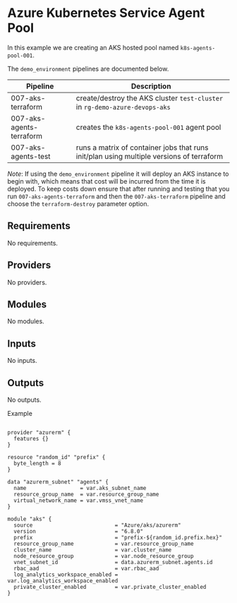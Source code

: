 # Azure Kubernetes Service Agent Pool

In this example we are creating an AKS hosted pool named `k8s-agents-pool-001`.

The `demo_environment` pipelines are documented below.

| Pipeline                        | Description                                                                              |
|---------------------------------|------------------------------------------------------------------------------------------|
| 007-aks-terraform               | create/destroy the AKS cluster `test-cluster` in `rg-demo-azure-devops-aks`              |
| 007-aks-agents-terraform        | creates the `k8s-agents-pool-001` agent pool                                             |
| 007-aks-agents-test             | runs a matrix of container jobs that runs init/plan using multiple versions of terraform |

_Note_:
If using the `demo_environment` pipeline it will deploy an AKS instance to begin with, which means that cost will be incurred from the time it is deployed.
To keep costs down ensure that after running and testing that you run `007-aks-agents-terraform` and then the `007-aks-terraform` pipeline and choose the `terraform-destroy` parameter option.


<!-- BEGIN_TF_DOCS -->

## Requirements

No requirements.
## Providers

No providers.
## Modules

No modules.
## Inputs

No inputs.
## Outputs

No outputs.

Example

```hcl

provider "azurerm" {
  features {}
}

resource "random_id" "prefix" {
  byte_length = 8
}

data "azurerm_subnet" "agents" {
  name                 = var.aks_subnet_name
  resource_group_name  = var.resource_group_name
  virtual_network_name = var.vmss_vnet_name
}

module "aks" {
  source                          = "Azure/aks/azurerm"
  version                         = "6.8.0"
  prefix                          = "prefix-${random_id.prefix.hex}"
  resource_group_name             = var.resource_group_name
  cluster_name                    = var.cluster_name
  node_resource_group             = var.node_resource_group
  vnet_subnet_id                  = data.azurerm_subnet.agents.id
  rbac_aad                        = var.rbac_aad
  log_analytics_workspace_enabled = var.log_analytics_workspace_enabled
  private_cluster_enabled         = var.private_cluster_enabled
}
```
<!-- END_TF_DOCS -->
